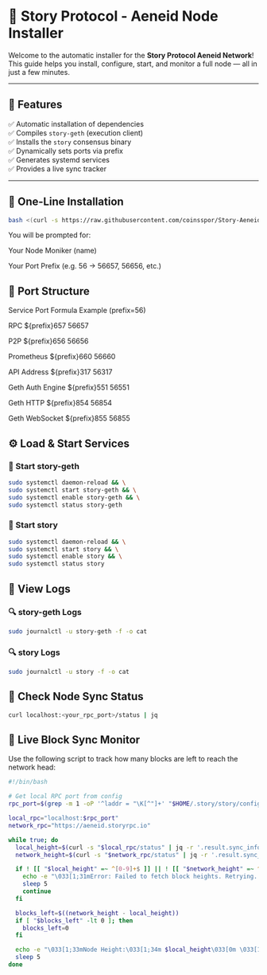 # 🌌 Story Protocol - Aeneid Node Installer

Welcome to the automatic installer for the **Story Protocol Aeneid Network**!  
This guide helps you install, configure, start, and monitor a full node — all in just a few minutes.

---

## 🧩 Features

✅ Automatic installation of dependencies  
✅ Compiles `story-geth` (execution client)  
✅ Installs the `story` consensus binary  
✅ Dynamically sets ports via prefix  
✅ Generates systemd services  
✅ Provides a live sync tracker  

---

## 🚀 One-Line Installation

```bash
bash <(curl -s https://raw.githubusercontent.com/coinsspor/Story-Aeneid/refs/heads/main/Story-Aeneid.sh)
```

You will be prompted for:

Your Node Moniker (name)

Your Port Prefix (e.g. 56 → 56657, 56656, etc.)

## 🔌 Port Structure
Service	Port Formula	Example (prefix=56)

RPC	${prefix}657	56657

P2P	${prefix}656	56656

Prometheus	${prefix}660	56660

API Address	${prefix}317	56317

Geth Auth Engine	${prefix}551	56551

Geth HTTP	${prefix}854	56854

Geth WebSocket	${prefix}855	56855


## ⚙️ Load & Start Services
### 🔧 Start story-geth
```bash
sudo systemctl daemon-reload && \
sudo systemctl start story-geth && \
sudo systemctl enable story-geth && \
sudo systemctl status story-geth
```
### 🔧 Start story 
```bash
sudo systemctl daemon-reload && \
sudo systemctl start story && \
sudo systemctl enable story && \
sudo systemctl status story
```

## 📜 View Logs
### 🔍 story-geth Logs
```bash
sudo journalctl -u story-geth -f -o cat
```
### 🔍 story Logs
```bash
sudo journalctl -u story -f -o cat
```

## 📡 Check Node Sync Status
```bash
curl localhost:<your_rpc_port>/status | jq
```

## 🧭 Live Block Sync Monitor
Use the following script to track how many blocks are left to reach the network head:
```bash
#!/bin/bash

# Get local RPC port from config
rpc_port=$(grep -m 1 -oP '^laddr = "\K[^"]+' "$HOME/.story/story/config/config.toml" | cut -d ':' -f 3)

local_rpc="localhost:$rpc_port"
network_rpc="https://aeneid.storyrpc.io"

while true; do
  local_height=$(curl -s "$local_rpc/status" | jq -r '.result.sync_info.latest_block_height')
  network_height=$(curl -s "$network_rpc/status" | jq -r '.result.sync_info.latest_block_height')

  if ! [[ "$local_height" =~ ^[0-9]+$ ]] || ! [[ "$network_height" =~ ^[0-9]+$ ]]; then
    echo -e "\033[1;31mError: Failed to fetch block heights. Retrying...\033[0m"
    sleep 5
    continue
  fi

  blocks_left=$((network_height - local_height))
  if [ "$blocks_left" -lt 0 ]; then
    blocks_left=0
  fi

  echo -e "\033[1;33mNode Height:\033[1;34m $local_height\033[0m \033[1;33m| Network Height:\033[1;36m $network_height\033[0m \033[1;33m| Blocks Left:\033[1;31m $blocks_left\033[0m"
  sleep 5
done

```






